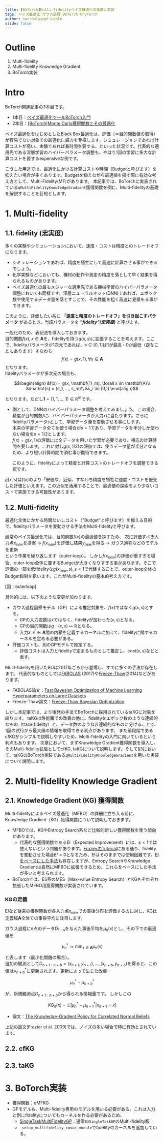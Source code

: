 ```yaml
---
title: [BoTorch]Multi-fidelityベイズ最適化の基礎と実装
tags: ベイズ最適化 ガウス過程 BoTorch GPyTorch
author: narrowlyapplicable
slide: false
---
```


# Outline
1. Multi-fidelity
2. Multi-fidelity Knowledge Gradient
3. BoTorch実装

# Intro
BoTorch関連記事の3本目です。
- 1本目：[ベイズ最適化ツールBoTorch入門](https://qiita.com/narrowlyapplicable/items/d8e9be53f73d6fa5e4d3)
- 2本目：[[BoTorch]Monte Carlo獲得関数とその最適化](https://qiita.com/narrowlyapplicable/items/3c2c80e05e16fa935cf1)

ベイズ最適化をはじめとしたBlack Box最適化は、評価（＝目的関数値の取得）が容易でない対象での最適化に威力を発揮します。シミュレーションであれば計算コストが高い、実験であれば長時間を要する、といった状況です。代表的な適用先である深層学習のハイパーパラメータ調整も、やはり1回の学習に多大な計算コストを要するexpensiveな例です。  

こうした用途では、最適化にかける計算コストや時間（Budgetと呼びます）を抑えたい場合が多くあります。Budgetを抑えながら最適値を探す際に有効な考え方として、Multi-Fidelity(MF)があります。
本記事では、BoTorchに実装されている`qMultiFidelityKnowledgeGradient`獲得関数を例に、Multi-fidelityの基礎を解説することを目的とします。


# 1. Multi-fidelity

## 1.1. fidelity (忠実度)
多くの実験やシミュレーションにおいて、速度・コストは精度とのトレードオフになります。
-  シミュレーションであれば、精度を犠牲にして高速に計算させる事ができるでしょう。
-  化学実験などにおいても、機材の動作や測定の精度を落として早く結果を得られるものがあります。
-  ベイズ最適化の最もメジャーな適用先である機械学習のハイパーパラメータ調整においても同様です。深層ニューラルネット(DNN)であれば、エポック数や使用するデータ量を落とすことで、その性能を粗く高速に見積もる事ができます。  

このように、評価したい系に **「速度と精度のトレードオフ」を引き起こすパラメータ** があるとき、当該パラメータを ***"fidelity"(忠実度)*** と呼びます。  

一般化のため、表記法を導入しておきます。  
目的関数$f(x), x\in\mathbf{A}$を、fidelityを持つ$g(x, s)$に拡張することを考えます。ここで、fidelityパラメータが1次元であれば、$s\in[0,1]$は1が最高・0が最低（逆なこともあります）すなわち
$$f(x) = g(x, 1), \forall x\in\mathbf{A}$$
となります。  
fidelityパラメータが多次元の場合も、

```math
\begin{align}
&f(x) = g(x, \mathbf{1}_m), \forall x \in \mathbf{A}\\
&\mathbf{s} = (s_1, ..., s_m)\\
&s_i \in [0,1]
\end{align}
```
となります。ただし$\mathbf{1}=(1, 1,..., 1)\in\mathbb{R}^m$です。  

- 例として、DNNのハイパーパラメータ調整を考えてみましょう。
  この場合、精度が目的関数$f$に、ハイパーパラメータが入力$x$に当たります。さらにfidelityパラメータ$s$として、学習データ量を変動させる事にします。  
  本来の学習データ全てを使う場合が$s=1$であり、学習データを半分しか使わない場合を$s=1/2$とします。  
  $f(x)=g(x, 1)$の評価には全データを用いた学習が必要であり、相応の計算時間を要します。これに対し$g(x, 1/2)$の評価では、使うデータ量が半分となるため、より短い計算時間で済む事が期待できます。  
  
  このように、fidelityによって精度と計算コストのトレードオフを調整できる訳です。

$g(x, s)$は$f(x)$のより「安価な」近似、すなわち精度を犠牲に速度・コストを優先した評価といえます。この近似を活用することで、最適値の探索をより少ないコストで実施できる可能性があります。

## 1.2. Multi-fidelity
最適化全体にかかる時間ないしコスト（"Budget"と呼びます）を抑える目的で、fidelityパラメータを変動させる手法をMulti-fidelityと呼びます。  

通常のベイズ最適化では、目的関数$f(x)$の最適値を探すため、
次に評価すべき入力点$x_{new}$を提案 → $f(x_{new})$を評価し結果$y_{new}$を得る → ガウス過程などのモデルを更新  
という作業を繰り返します（outer-loop）。
しかし$f(x_{new})$の評価が重すぎる場合、outer-loop全体に要するBudgetが大きくなりすぎる事があります。そこで評価の一部を低fidelityな$g(x_{new}, s), s<1$で代替することで、outer-loop全体のBudget抑制を狙います。これがMulti-fidelityの基本的考え方です。

[図：outerloop]

具体的には、以下のような変更が加わります。
- ガウス過程回帰モデル（GP）による推定対象を、$f(x)$ではなく$g(x, s)$とする。
  - GPの入力変数は$x$ではなく、fidelityが加わった$(x,s)$となる。
  - GPの目的関数は$g:(x, s)\mapsto\mathbb{R}$となる。
  - 入力$x, x^{'}\in\mathbf{A}$間の内積を定義するカーネルに加えて、fidelityに関するカーネルを定める必要がある。
- 評価コストも、別のGPモデルで推定する。
  - 評価コストは入力とfidelityで定まるものとして推定し、$cost(x, s)$などと表す。

Mulit-fidelityを用いたBOは2017年ごろから登場し、すでに多くの手法が存在します。
代表的なものとしては[FABOLAS](https://proceedings.mlr.press/v54/klein17a.html) (2017)や[Freeze-Thaw](https://arxiv.org/abs/1406.3896)(2014)などがあります。

- FABOLAS論文：[Fast Bayesian Optimization of Machine Learning Hyperparameters on Large Datasets](https://proceedings.mlr.press/v54/klein17a.html)
- Freeze-Thaw論文：[Freeze-Thaw Bayesian Optimization](https://arxiv.org/abs/1406.3896)

しかし本記事では、より後発の手法でBoTorchに採用されているtaKGに対象を絞ります。
taKGは性能面での改善の他に、fidelityをエポック数のような連続的なもの（trace fidelity）と、データ数のような非連続的なものに分けることで、1回の試行から最大限の情報を取得できる利点があります。
また前段階であるcfKGがシンプルで説明しやすいため、Multi-fidelityの入門に向いているという利点もあります。
次章において、まずKnowledge Gradient獲得関数を導入し、そのMulti-fidelity拡張としてcfKG, taKGについて説明します。そして§3において、taKGのBoTorch実装である`qMultiFidelityKnowledgeGradient`を用いた実装について説明します。

# 2. Multi-fidelity Knowledge Gradient

## 2.1. Knowledge Gradient (KG) 獲得関数
Multi-fidelityによるベイズ最適化（MFBO）の詳細に立ち入る前に、Knowledge Gradient（KG）獲得関数について説明しておきます。

- MFBOでは、KGやEntropy Search系など比較的新しい獲得関数を使う傾向があります。
  - 代表的な獲得関数であるEI（Expected Improvement）には、$s<1$では使えないという問題があります。[FrazierのTutorial](https://arxiv.org/abs/1807.02811)にある通り、fidelityを変動させた場合$EI=0$となるため、EIはそのままでは使用困難です。[EIをベースにした手法](https://arc.aiaa.org/doi/abs/10.2514/6.2015-0143)も存在しますが、Entropy SearchやKnowledge Gradientは自然にMFBOに拡張できるため、これらをベースにした手法が多いと考えられます。
- BoTorchでは、ES系のMES（Max-value Entropy Search）とKGをぞれぞれ拡張したMFBO用獲得関数が実装されています。


### KGの定義
EIなど従来の獲得関数が各入力点$x_{new}$での事後分布を評価するのに対し、KGは定義域$\mathbf{A}$全体での事後平均に注目します。

ガウス過程にn点のデータ$D_{1:n}$を与えた事後平均を$\mu_n(x)$とし、その下での最適値を

```math
\mu^{*}_n:=\min_{x\in\mathbf{A}}{\mu_n(x)}
```

と表します（最小化問題の場合）。  
追加の観測として$D_{n+1:n+b} = (x_{n+1}, y_{n+1}), ..., (x_{n+b}, y_{n+b})$を得ると、この値は$\mu_{n+b}^{*}$に更新されます。更新によって生じた改善

```math
\mu^{*}_n - \mu^{*}_{n+b}
```

が、新規観測点$D_{n+1:n+b}$から得られる情報量です。
しかしこの

```math
KG_n(x) = \mathbb{E}[\mu^{*}_n - \mu^{*}_{n+1} | x_{n+1}=x]
```

- 論文：[The Knowledge-Gradient Policy for Correlated Normal Beliefs](https://www.researchgate.net/publication/220668798_The_Knowledge-Gradient_Policy_for_Correlated_Normal_Beliefs)


上記の論文(Frazier et al. 2009)では、ノイズの多い場合で特に有効とされています。


## 2.2. cfKG

## 2.3. taKG

# 3. BoTorch実装

- 獲得関数：qMFKG
- GPモデルも、Multi-fidelity専用のモデルを用いる必要がある。これは入力と別にfidelityについてもカーネルを作る必要があるため。
  - [SingleTaskMultiFidelityGP](https://botorch.org/api/models.html#botorch.models.gp_regression_fidelity.SingleTaskMultiFidelityGP)：通常の`SingleTaskGP`のMulti-fidelity版
  - `_setup_multifidelity_covar_module`でfidelityのカーネルを追加している。